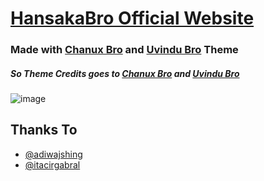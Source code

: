# [HansakaBro Official Website](https://www.hansakabro.tk/)


### Made with [Chanux Bro](https://www.chanuxbro.com) and [Uvindu Bro](https://www.uvindubro.tk) Theme

#####  So Theme Credits goes to [Chanux Bro](https://www.chanuxbro.com) and [Uvindu Bro](https://www.uvindubro.tk)



![image](https://telegra.ph/file/804c8c55badd4018c60ea.jpg)


## Thanks To
- [@adiwajshing](https://github.com/UvinduBro) 
- [@itacirgabral](www.chanuxbro.com)

